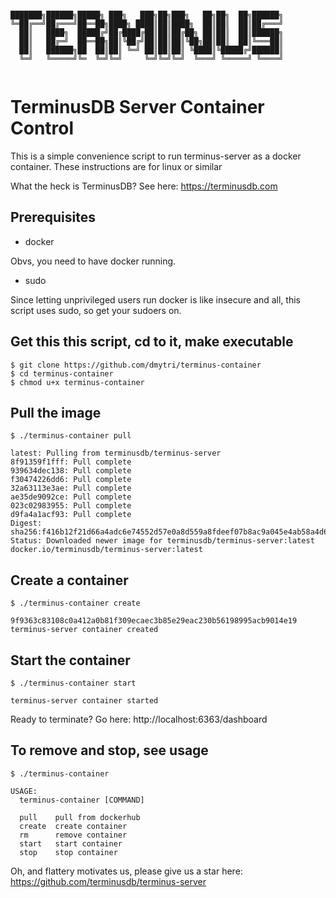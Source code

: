 ```

███████╗██████╗█████╗ ███╗   ███╗██╗███╗   ██╗██╗  ██╗██████╗
╚═██╔══╝██╔═══╝██══██╗████╗ ████║██║████╗  ██║██║  ██║██╔═══╝
  ██║   ████╗  █████╔╝██╔████╔██║██║██╔██╗ ██║██║  ██║██████╗
  ██║   ██╔═╝  ██══██╗██║╚██╔╝██║██║██║╚██╗██║██║  ██║╚═══██║
  ██║   ██████╗██  ██║██║ ╚═╝ ██║██║██║ ╚████║╚█████╔╝██████║
  ╚═╝   ╚═════╝╚═  ╚═╝╚═╝     ╚═╝╚═╝╚═╝  ╚═══╝ ╚═════╝ ╚════╝
                                                                                  
```

# TerminusDB Server Container Control

This is a simple convenience script to run terminus-server as a docker container. These instructions are for linux or similar

What the heck is TerminusDB? See here: https://terminusdb.com

## Prerequisites

- docker

Obvs, you need to have docker running.

- sudo

Since letting unprivileged users run docker is like insecure and all, this script uses sudo, so get your sudoers on.

## Get this this script, cd to it, make executable

```
$ git clone https://github.com/dmytri/terminus-container
$ cd terminus-container
$ chmod u+x terminus-container
```

## Pull the image

```
$ ./terminus-container pull

latest: Pulling from terminusdb/terminus-server
8f91359f1fff: Pull complete 
939634dec138: Pull complete 
f30474226dd6: Pull complete 
32a63113e3ae: Pull complete 
ae35de9092ce: Pull complete 
023c02983955: Pull complete 
d9fa4a1acf93: Pull complete 
Digest: sha256:f416b12f21d66a4adc6e74552d57e0a8d559a8fdeef07b8ac9a045e4ab58a4d6
Status: Downloaded newer image for terminusdb/terminus-server:latest
docker.io/terminusdb/terminus-server:latest
```

## Create a container
```
$ ./terminus-container create

9f9363c83108c0a412a0b81f309ecaec3b85e29eac230b56198995acb9014e19
terminus-server container created
```

## Start the container
```
$ ./terminus-container start

terminus-server container started
```
Ready to terminate? Go here: http://localhost:6363/dashboard

## To remove and stop, see usage
```
$ ./terminus-container 

USAGE:
  terminus-container [COMMAND]

  pull    pull from dockerhub
  create  create container
  rm      remove container
  start   start container
  stop    stop container
```
Oh, and flattery motivates us, please give us a star here: https://github.com/terminusdb/terminus-server



